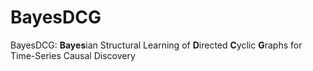 # BayesDCG

BayesDCG: **Bayes**ian Structural Learning of **D**irected **C**yclic **G**raphs for Time-Series Causal Discovery
